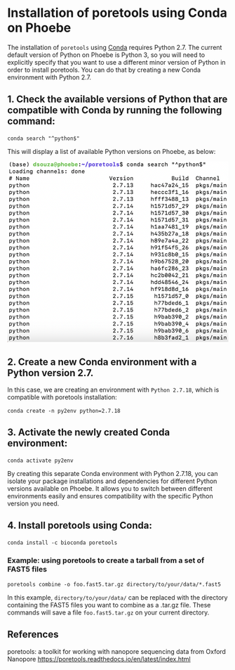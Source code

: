 # Installation of poretools using Conda on Phoebe

The installation of `poretools` using [Conda](https://anaconda.org/bioconda/poretools) requires Python 2.7. The current default version of Python on Phoebe is Python 3, so you will need to explicitly specify that you want to use a different minor version of Python in order to install poretools. You can do that by creating a new Conda environment with Python 2.7.


## 1. Check the available versions of Python that are compatible with Conda by running the following command:

```
conda search "^python$"
```

This will display a list of available Python versions on Phoebe, as below: 

![Screenshot showing the available versions of Python on Phoebe](images/python_versions_Phoebe.png)


## 2. Create a new Conda environment with a Python version 2.7. 

In this case, we are creating an environment with `Python 2.7.18`, which is compatible with poretools installation:

```
conda create -n py2env python=2.7.18
```


## 3. Activate the newly created Conda environment:

```
conda activate py2env
```

By creating this separate Conda environment with Python 2.7.18, you can isolate your package installations and dependencies for different Python versions available on Phoebe. It allows you to switch between different environments easily and ensures compatibility with the specific Python version you need.


## 4. Install poretools using Conda:

```
conda install -c bioconda poretools
```


### Example: using poretools to create a tarball from a set of FAST5 files

```
poretools combine -o foo.fast5.tar.gz directory/to/your/data/*.fast5
```

In this example, `directory/to/your/data/` can be replaced with the directory containing the FAST5 files you want to combine as a .tar.gz file. These commands will save a file `foo.fast5.tar.gz` on your current directory.


## References
poretools: a toolkit for working with nanopore sequencing data from Oxford Nanopore
https://poretools.readthedocs.io/en/latest/index.html
